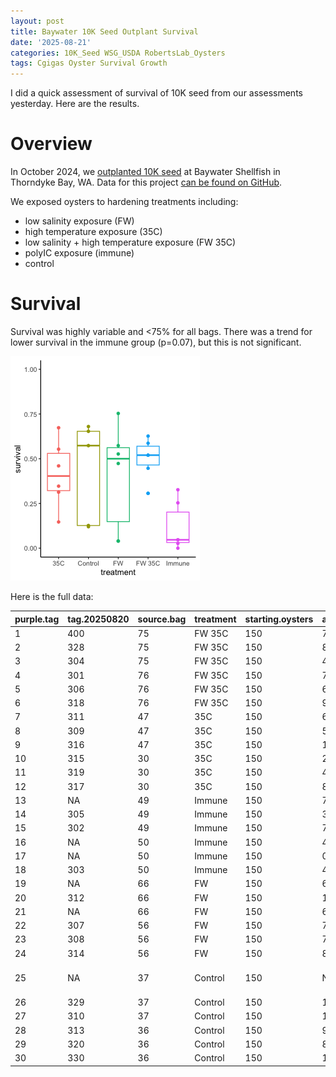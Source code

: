 ```yaml
---
layout: post
title: Baywater 10K Seed Outplant Survival
date: '2025-08-21'
categories: 10K_Seed WSG_USDA RobertsLab_Oysters
tags: Cgigas Oyster Survival Growth
---
```


I did a quick assessment of survival of 10K seed from our assessments yesterday. Here are the results. 

# Overview 

In October 2024, we [outplanted 10K seed](https://ahuffmyer.github.io/ASH_Putnam_Lab_Notebook/10K-seed-outplant-at-Baywater/) at Baywater Shellfish in Thorndyke Bay, WA. Data for this project [can be found on GitHub](https://github.com/RobertsLab/10K-seed-Cgigas/). 

We exposed oysters to hardening treatments including: 

- low salinity exposure (FW)
- high temperature exposure (35C)
- low salinity + high temperature exposure (FW 35C)
- polyIC exposure (immune)
- control 

# Survival 

Survival was highly variable and <75% for all bags. There was a trend for lower survival in the immune group (p=0.07), but this is not significant. 

![](https://github.com/AHuffmyer/ASH_Putnam_Lab_Notebook/blob/master/images/NotebookImages/oysters/wsg_usda/20250820/survival.png?raw=true)

Here is the full data:  

| purple.tag | tag.20250820 | source.bag | treatment | starting.oysters | alive.20250820 | notes        |
|------------|--------------|------------|-----------|------------------|----------------|--------------|
| 1          | 400          | 75         | FW 35C    | 150              | 78             |              |
| 2          | 328          | 75         | FW 35C    | 150              | 88             |              |
| 3          | 304          | 75         | FW 35C    | 150              | 46             |              |
| 4          | 301          | 76         | FW 35C    | 150              | 78             |              |
| 5          | 306          | 76         | FW 35C    | 150              | 67             |              |
| 6          | 318          | 76         | FW 35C    | 150              | 94             |              |
| 7          | 311          | 47         | 35C       | 150              | 69             |              |
| 8          | 309          | 47         | 35C       | 150              | 52             |              |
| 9          | 316          | 47         | 35C       | 150              | 101            |              |
| 10         | 315          | 30         | 35C       | 150              | 22             |              |
| 11         | 319          | 30         | 35C       | 150              | 47             |              |
| 12         | 317          | 30         | 35C       | 150              | 83             |              |
| 13         | NA           | 49         | Immune    | 150              | 7              |              |
| 14         | 305          | 49         | Immune    | 150              | 38             |              |
| 15         | 302          | 49         | Immune    | 150              | 7              |              |
| 16         | NA           | 50         | Immune    | 150              | 4              |              |
| 17         | NA           | 50         | Immune    | 150              | 0              |              |
| 18         | 303          | 50         | Immune    | 150              | 49             |              |
| 19         | NA           | 66         | FW        | 150              | 6              |              |
| 20         | 312          | 66         | FW        | 150              | 113            |              |
| 21         | NA           | 66         | FW        | 150              | 6              |              |
| 22         | 307          | 56         | FW        | 150              | 79             |              |
| 23         | 308          | 56         | FW        | 150              | 71             |              |
| 24         | 314          | 56         | FW        | 150              | 86             |              |
| 25         | NA           | 37         | Control   | 150              | NA             | bag was open |
| 26         | 329          | 37         | Control   | 150              | 102            |              |
| 27         | 310          | 37         | Control   | 150              | 19             |              |
| 28         | 313          | 36         | Control   | 150              | 98             |              |
| 29         | 320          | 36         | Control   | 150              | 86             |              |
| 30         | 330          | 36         | Control   | 150              | 18             |              |